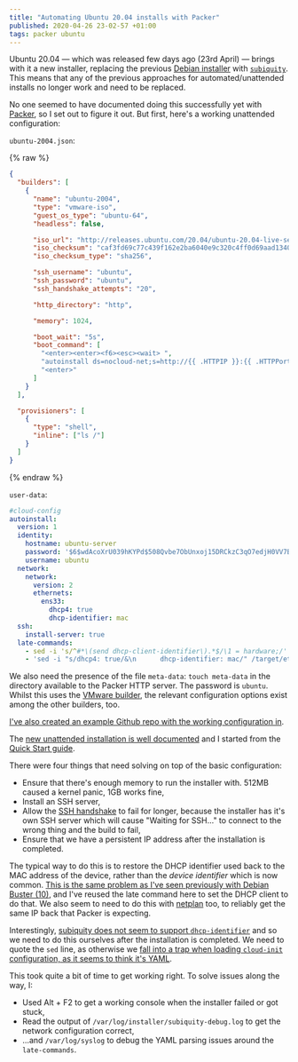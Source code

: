 ```yaml
---
title: "Automating Ubuntu 20.04 installs with Packer"
published: 2020-04-26 23-02-57 +01:00
tags: packer ubuntu
---
```


Ubuntu 20.04 — which was released few days ago (23rd April) — brings with it a
new installer, replacing the previous [Debian installer][1] with
[`subiquity`][2]. This means that any of the previous approaches for
automated/unattended installs no longer work and need to be replaced.

No one seemed to have documented doing this successfully yet with [Packer][3],
so I set out to figure it out. But first, here's a working unattended
configuration:

`ubuntu-2004.json`:

{% raw %}
```json
{
  "builders": [
    {
      "name": "ubuntu-2004",
      "type": "vmware-iso",
      "guest_os_type": "ubuntu-64",
      "headless": false,

      "iso_url": "http://releases.ubuntu.com/20.04/ubuntu-20.04-live-server-amd64.iso",
      "iso_checksum": "caf3fd69c77c439f162e2ba6040e9c320c4ff0d69aad1340a514319a9264df9f",
      "iso_checksum_type": "sha256",

      "ssh_username": "ubuntu",
      "ssh_password": "ubuntu",
      "ssh_handshake_attempts": "20",

      "http_directory": "http",

      "memory": 1024,

      "boot_wait": "5s",
      "boot_command": [
        "<enter><enter><f6><esc><wait> ",
        "autoinstall ds=nocloud-net;s=http://{{ .HTTPIP }}:{{ .HTTPPort }}/",
        "<enter>"
      ]
    }
  ],

  "provisioners": [
    {
      "type": "shell",
      "inline": ["ls /"]
    }
  ]
}
```
{% endraw %}

`user-data`:

```yaml
#cloud-config
autoinstall:
  version: 1
  identity:
    hostname: ubuntu-server
    password: '$6$wdAcoXrU039hKYPd$508Qvbe7ObUnxoj15DRCkzC3qO7edjH0VV7BPNRDYK4QR8ofJaEEF2heacn0QgD.f8pO8SNp83XNdWG6tocBM1'
    username: ubuntu
  network:
    network:
      version: 2
      ethernets:
        ens33:
          dhcp4: true
          dhcp-identifier: mac
  ssh:
    install-server: true
  late-commands:
    - sed -i 's/^#*\(send dhcp-client-identifier\).*$/\1 = hardware;/' /target/etc/dhcp/dhclient.conf
    - 'sed -i "s/dhcp4: true/&\n      dhcp-identifier: mac/" /target/etc/netplan/00-installer-config.yaml'
```

We also need the presence of the file `meta-data`: `touch meta-data` in the
directory available to the Packer HTTP server. The password is `ubuntu`. Whilst
this uses the [VMware builder][12], the relevant configuration options exist
among the other builders, too.

[I've also created an example Github repo with the working configuration
in][10].

The [new unattended installation is well documented][4] and I started from the
[Quick Start guide][5].

There were four things that need solving on top of the basic configuration:

* Ensure that there's enough memory to run the installer with. 512MB caused a
  kernel panic, 1GB works fine,
* Install an SSH server,
* Allow the [SSH handshake][11] to fail for longer, because the installer has
  it's own SSH server which will cause "Waiting for SSH..." to connect to the
  wrong thing and the build to fail,
* Ensure that we have a persistent IP address after the installation is
  completed.

The typical way to do this is to restore the DHCP identifier used back to the
MAC address of the device, rather than the _device identifier_ which is now
common. [This is the same problem as I've seen previously with Debian Buster
(10)][6], and I've reused the late command here to set the DHCP client to do
that. We also seem to need to do this with [netplan][7] too, to reliably get
the same IP back that Packer is expecting.

Interestingly, [subiquity does not seem to support `dhcp-identifier`][8] and
so we need to do this ourselves after the installation is completed. We need to
quote the `sed` line, as otherwise we [fall into a trap when loading
`cloud-init` configuration, as it seems to think it's YAML][9].

This took quite a bit of time to get working right. To solve issues along
the way, I:

* Used Alt + F2 to get a working console when the installer failed or got stuck,
* Read the output of `/var/log/installer/subiquity-debug.log` to get the
  network configuration correct,
* …and `/var/log/syslog` to debug the YAML parsing issues around the
  `late-commands`.

[1]: https://www.debian.org/devel/debian-installer/
[2]: https://github.com/CanonicalLtd/subiquity
[3]: https://www.packer.io
[4]: https://wiki.ubuntu.com/FoundationsTeam/AutomatedServerInstalls
[5]: https://wiki.ubuntu.com/FoundationsTeam/AutomatedServerInstalls/QuickStart
[6]: https://github.com/nickcharlton/boxes/commit/5b5d18ba146d081fe4eb4657b246aa6dd544455b
[7]: https://netplan.io/
[8]: https://github.com/CanonicalLtd/subiquity/blob/95c20226fdb74eef6cd780981299a5bbbaa426d2/subiquitycore/controllers/network.py
[9]: https://git.launchpad.net/cloud-init/tree/cloudinit/util.py#n954
[10]: https://github.com/nickcharlton/packer-ubuntu-2004
[11]: https://www.packer.io/docs/builders/vsphere-iso.html#ssh_handshake_attempts
[12]: https://www.packer.io/docs/builders/vsphere-iso.html

